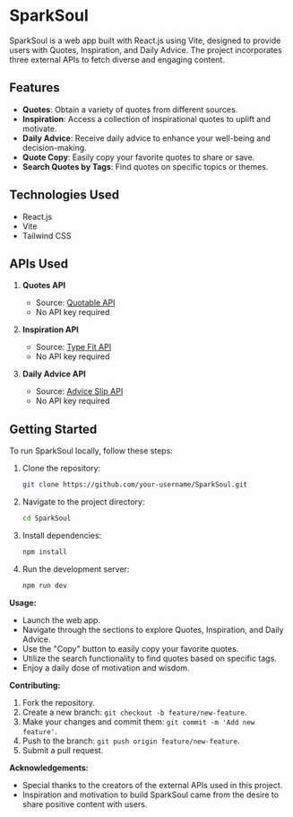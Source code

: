 # SparkSoul

SparkSoul is a web app built with React.js using Vite, designed to provide users with Quotes, Inspiration, and Daily Advice. The project incorporates three external APIs to fetch diverse and engaging content.

## Features

- **Quotes**: Obtain a variety of quotes from different sources.
- **Inspiration**: Access a collection of inspirational quotes to uplift and motivate.
- **Daily Advice**: Receive daily advice to enhance your well-being and decision-making.
- **Quote Copy**: Easily copy your favorite quotes to share or save.
- **Search Quotes by Tags**: Find quotes on specific topics or themes.

## Technologies Used

- React.js
- Vite
- Tailwind CSS

## APIs Used

1. **Quotes API**
   - Source: [Quotable API](https://github.com/lukePeavey/quotable?tab=readme-ov-file#list-tags)
   - No API key required

2. **Inspiration API**
   - Source: [Type Fit API](https://type.fit/api/quotes)
   - No API key required

3. **Daily Advice API**
   - Source: [Advice Slip API](https://api.adviceslip.com/advice)
   - No API key required

## Getting Started

To run SparkSoul locally, follow these steps:

1. Clone the repository:

   ```bash
   git clone https://github.com/your-username/SparkSoul.git
    ```
2. Navigate to the project directory:
    ```bash
    cd SparkSoul
    ```
3. Install dependencies:
    ```bash
    npm install
     ```
4. Run the development server:
    ```bash
    npm run dev
    ```
**Usage:**
- Launch the web app.
- Navigate through the sections to explore Quotes, Inspiration, and Daily Advice.
- Use the "Copy" button to easily copy your favorite quotes.
- Utilize the search functionality to find quotes based on specific tags.
- Enjoy a daily dose of motivation and wisdom.

**Contributing:**
1. Fork the repository.
2. Create a new branch: `git checkout -b feature/new-feature`.
3. Make your changes and commit them: `git commit -m 'Add new feature'`.
4. Push to the branch: `git push origin feature/new-feature`.
5. Submit a pull request.

**Acknowledgements:**
- Special thanks to the creators of the external APIs used in this project.
- Inspiration and motivation to build SparkSoul came from the desire to share positive content with users.


